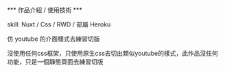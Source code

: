 *** 作品介紹 / 使用技術 ***

skill: Nuxt / Css / RWD / 部屬 Heroku

仿 youtube 的介面樣式去練習切版

沒使用任何css框架，只使用原生css去切出類似youtube的樣式，此作品沒任何功能，只是一個靜態頁面去練習切版
